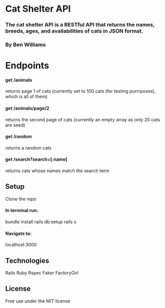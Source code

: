 # Cat Shelter API

### The cat shelter API is a RESTful API that returns the names, breeds, ages, and availabilities of cats in JSON format.

### By Ben Williams

# Endpoints

#### get /animals
 returns page 1 of cats (currently set to 100 cats (for testing purrrposes), which is all of them)

#### get /animals/page/2
 returns the second page of cats (currently an empty array as only 20 cats are seed)

#### get /random
  returns a random cats

#### get /search?search=[:name]  
  returns cats whose names match the search term
## Setup
Clone the repo
#### In terminal run:
bundle install
rails db:setup
rails s
#### Navigate to:
localhost:3000


## Technologies
Rails
Ruby
Rspec
Faker
FactoryGirl

## License
Free use under the MIT license
